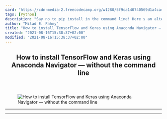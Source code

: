 ```yaml
---
card: "https://cdn-media-2.freecodecamp.org/w1280/5f9ca140740569d1a4ca4d8c.jpg"
tags: [Python]
description: "Say no to pip install in the command line! Here s an alternat"
author: "Milad E. Fahmy"
title: "How to install TensorFlow and Keras using Anaconda Navigator — without the command line"
created: "2021-08-16T15:38:37+02:00"
modified: "2021-08-16T15:38:37+02:00"
---
```

<div class="site-wrapper">
<main id="site-main" class="site-main outer">
<div class="inner">
<article class="post-full post tag-python tag-tensorflow tag-keras tag-anaconda tag-machine-learning ">
<header class="post-full-header">
<h1 class="post-full-title">How to install TensorFlow and Keras using Anaconda Navigator — without the command line</h1>
</header>
<figure class="post-full-image">
<picture>
<source media="(max-width: 700px)" sizes="1px" srcset="data:image/gif;base64,R0lGODlhAQABAIAAAAAAAP///yH5BAEAAAAALAAAAAABAAEAAAIBRAA7 1w">
<source media="(min-width: 701px)" sizes="(max-width: 800px) 400px,
(max-width: 1170px) 700px,
1400px" srcset="https://cdn-media-2.freecodecamp.org/w1280/5f9ca140740569d1a4ca4d8c.jpg 300w,
https://cdn-media-2.freecodecamp.org/w1280/5f9ca140740569d1a4ca4d8c.jpg 600w,
https://cdn-media-2.freecodecamp.org/w1280/5f9ca140740569d1a4ca4d8c.jpg 1000w,
https://cdn-media-2.freecodecamp.org/w1280/5f9ca140740569d1a4ca4d8c.jpg 2000w">
<img onerror="this.style.display='none'" src="https://cdn-media-2.freecodecamp.org/w1280/5f9ca140740569d1a4ca4d8c.jpg" alt="How to install TensorFlow and Keras using Anaconda Navigator — without the command line">
</picture>
</figure>
<section class="post-full-content">
<div class="post-content">
</div>
<hr>
<hr>
</section>
</article>
</div>
</main>
</div>
<!-- Google Tag Manager (noscript) -->
<!-- End Google Tag Manager (noscript) -->
